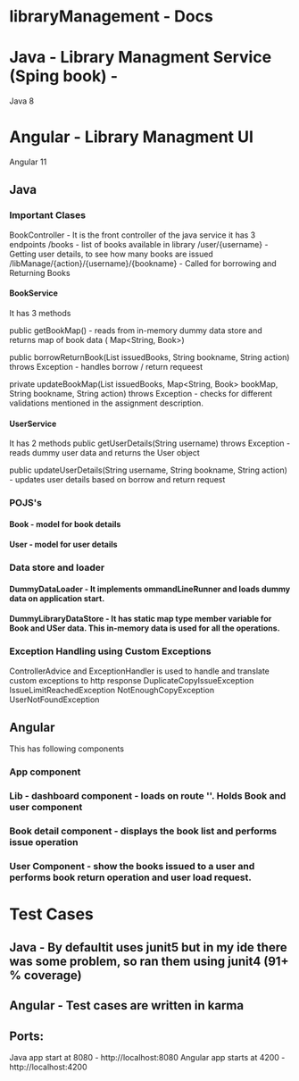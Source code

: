 # libraryManagement - Docs

# Java - Library Managment Service (Sping book) - 
Java 8

# Angular - Library Managment UI
Angular 11

## Java
### Important Clases
BookController - It is the front controller of the java service
it has 3 endpoints
/books - list of books available in library
/user/{username} - Getting user details, to see how many books are issued
/libManage/{action}/{username}/{bookname} - Called for borrowing and Returning Books 

#### BookService
It has 3 methods

public getBookMap() - reads from in-memory dummy data store and returns map of book data ( Map<String, Book>)

public borrowReturnBook(List<Integer> issuedBooks, String bookname, String action) throws Exception - handles borrow / return requeest

private updateBookMap(List<Integer> issuedBooks, Map<String, Book> bookMap, String bookname, String action) throws Exception - checks for different validations mentioned in the assignment description.

#### UserService
It has 2 methods
public getUserDetails(String username) throws Exception - reads dummy user data and returns the User object

public updateUserDetails(String username, String bookname, String action) - updates user details based on borrow and return request

### POJS's
#### Book - model for book details
#### User - model for user details

### Data store and loader
#### DummyDataLoader - It implements ommandLineRunner and loads dummy data on application start.
#### DummyLibraryDataStore - It has static map type member variable for Book and USer data. This in-memory data is used for all the operations.

### Exception Handling using Custom Exceptions
ControllerAdvice and ExceptionHandler is used to handle and translate custom exceptions to http response
DuplicateCopyIssueException
IssueLimitReachedException
NotEnoughCopyException
UserNotFoundException

## Angular
This has following components
### App component
### Lib - dashboard component - loads on route ''.  Holds Book and user component
### Book detail component - displays the book list and performs issue operation
### User Component - show the books issued to a user and performs book return operation and user load request.

# Test Cases
## Java - By defaultit uses junit5 but in my ide there was some problem, so ran them using junit4 (91+ % coverage)

## Angular - Test cases are written in karma


## Ports:
Java app start at 8080 - http://localhost:8080
Angular app starts at 4200 - http://localhost:4200
